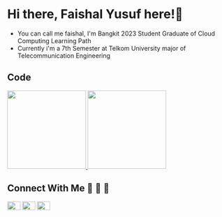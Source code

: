 # Hi there, Faishal Yusuf here!👋
- You can call me faishal, I'm Bangkit 2023 Student Graduate of Cloud Computing Learning Path
- Currently i'm a 7th Semester at Telkom University major of Telecommunication Engineering

## Code
<!-- [![Top Langs](https://github-readme-stats.vercel.app/api/top-langs/?username=faishalyb&layout=compact&theme=dracula&langs_count=6)](https://github.com/faishalyb) -->
<p align="left">
<a href="https://github.com/faishalyb">
  <img height="180em" src="https://github-readme-stats-eight-theta.vercel.app/api?username=faishalyb&show_icons=true&theme=algolia&include_all_commits=true&count_private=true"/>
  <img height="180em" src="https://github-readme-stats.vercel.app/api/top-langs/?username=faishalyb&layout=compact&theme=algolia&langs_count=6"/>
</a>
</p>

## Connect With Me 🔗 📝 📍
<p align="left">
<a href="https://linkedin.com/in/faishalyb/" target="_blank" rel = "noopener"><img align="center" src="https://raw.githubusercontent.com/rahuldkjain/github-profile-readme-generator/master/src/images/icons/Social/linked-in-alt.svg"height="20" width="30" /></a>
<a href="https://github.com/faishalyb" target="_blank" rel = "noopener"><img align="center" src="https://raw.githubusercontent.com/rahuldkjain/github-profile-readme-generator/master/src/images/icons/Social/github.svg"height="20" width="30" /></a>
<a href="https://instagram.com/faishalyb" target="_blank" rel = "noopener"><img align="center" src="https://raw.githubusercontent.com/rahuldkjain/github-profile-readme-generator/master/src/images/icons/Social/instagram.svg" alt="@faishalyb" height="20" width="30" /></a>



<!--
**faishalyb/faishalyb** is a ✨ _special_ ✨ repository because its `README.md` (this file) appears on your GitHub profile.

Here are some ideas to get you started:

- 🔭 I’m currently working on ...
- 🌱 I’m currently learning ...
- 👯 I’m looking to collaborate on ...
- 🤔 I’m looking for help with ...
- 💬 Ask me about ...
- 📫 How to reach me: ...
- 😄 Pronouns: ...
- ⚡ Fun fact: ...
-->
